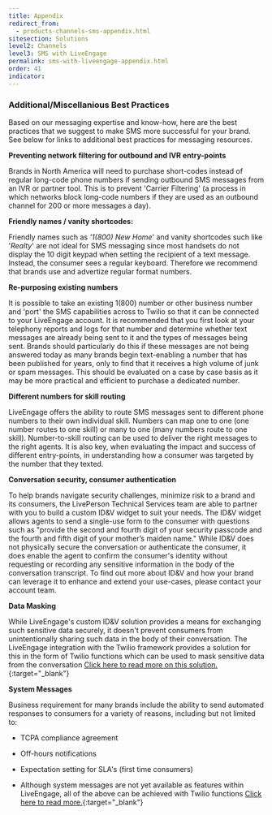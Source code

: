 ```yaml
---
title: Appendix
redirect_from:
  - products-channels-sms-appendix.html
sitesection: Solutions
level2: Channels
level3: SMS with LiveEngage
permalink: sms-with-liveengage-appendix.html
order: 41
indicator:
---
```

### Additional/Miscellanious Best Practices

Based on our messaging expertise and know-how, here are the best practices that we suggest to make SMS more successful for your brand. See below for links to additional best practices for messaging resources.

**Preventing network filtering for outbound and IVR entry-points**

Brands in North America will need to purchase short-codes instead of regular long-code phone numbers if sending outbound SMS messages from an IVR or partner tool.  This is to prevent 'Carrier Filtering' (a process in which networks block long-code numbers if they are used as an outbound channel for 200 or more messages a day).

**Friendly names / vanity shortcodes:**

Friendly names such as *'1(800) New Home*' and vanity shortcodes such like '*Realty*' are not ideal for SMS messaging since most handsets do not display the 10 digit keypad when setting the recipient of a text message.  Instead, the consumer sees a regular keyboard. Therefore we recommend that brands use and advertize regular format numbers.

**Re-purposing existing numbers**

It is possible to take an existing 1(800) number or other business number and 'port' the SMS capabilities across to Twilio so that it can be connected to your LiveEngage account.  It is recommended that you first look at your telephony reports and logs for that number and determine whether text messages are already being sent to it and the types of messages being sent.  Brands should particularly do this if these messages are not being answered today as many brands begin text-enabling a number that has been published for years, only to find that it receives a high volume of junk or spam messages.  This should be evaluated on a case by case basis as it may be more practical and efficient to purchase a dedicated number.

**Different numbers for skill routing**

LiveEngage offers the ability to route SMS messages sent to different phone numbers to their own individual skill.  Numbers can map one to one (one number routes to one skill) or many to one (many numbers route to one skill).  Number-to-skill routing can be used to deliver the right messages to the right agents. It is also key, when evaluating the impact and success of different entry-points, in understanding how a consumer was targeted by the number that they texted.

**Conversation security, consumer authentication**

To help brands navigate security challenges, minimize risk to a brand and its consumers, the LivePerson Technical Services team are able to partner with you to build a custom ID&V widget to suit your needs.  The ID&V widget allows agents to send a single-use form to the consumer with questions such as "provide the second and fourth digit of your security passcode and the fourth and fifth digit of your mother’s maiden name." While ID&V does not physically secure the conversation or authenticate the consumer, it does enable the agent to confirm the consumer's identity without requesting or recording any sensitive information in the body of the conversation transcript. To find out more about ID&V and how your brand can leverage it to enhance and extend your use-cases, please contact your account team.

**Data Masking**

While LiveEngage's custom ID&V solution provides a means for exchanging such sensitive data securely, it doesn't prevent consumers from unintentionally sharing such data in the body of their conversation.  The LiveEngage integration with the Twilio framework provides a solution for this in the form of Twilio functions which can be used to mask sensitive data from the conversation [Click here to read more on this solution.](https://s3-eu-west-1.amazonaws.com/ce-sr/CA/Messaging/Enhancing+SMS+experience+with+Twilio+Functions.pdf){:target="_blank"}

**System Messages**

Business requirement for many brands include the ability to send automated responses to consumers for a variety of reasons, including but not limited to:

* TCPA compliance agreement

* Off-hours notifications

* Expectation setting for SLA's (first time consumers)

* Although system messages are not yet available as features within LiveEngage, all of the above can be achieved with Twilio functions [Click here to read more.](https://s3-eu-west-1.amazonaws.com/ce-sr/CA/Messaging/Enhancing+SMS+experience+with+Twilio+Functions.pdf){:target="_blank"}
